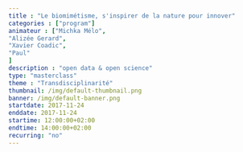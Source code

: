 ```yaml
---
title : "Le biomimétisme, s'inspirer de la nature pour innover"
categories : ["program"]
animateur : ["Michka Mélo",
"Alizée Gerard",
"Xavier Coadic",
"Paul"
]
description : "open data & open science"
type: "masterclass"
theme : "Transdisciplinarité"
thumbnail: /img/default-thumbnail.png
banner: /img/default-banner.png
startdate: 2017-11-24
enddate: 2017-11-24
startime: 12:00:00+02:00
endtime: 14:00:00+02:00
recurring: "no"
---
```

